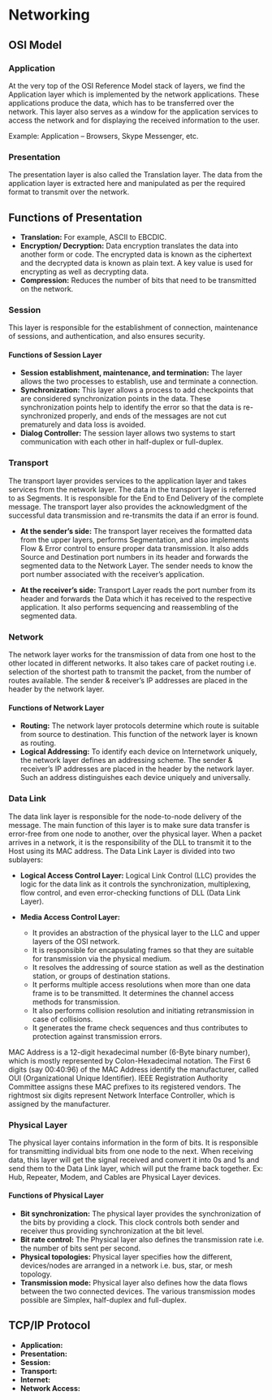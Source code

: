 # Networking

## OSI Model

### **Application**

At the very top of the OSI Reference Model stack of layers, we find the Application layer which is implemented by the network applications. These applications produce the data, which has to be transferred over the network. This layer also serves as a window for the application services to access the network and for displaying the received information to the user. 

Example: Application – Browsers, Skype Messenger, etc. 

### **Presentation**
The presentation layer is also called the Translation layer. The data from the application layer is extracted here and manipulated as per the required format to transmit over the network. 

## Functions of Presentation

* **Translation:** For example, ASCII to EBCDIC.
* **Encryption/ Decryption:** Data encryption translates the data into another form or code. The encrypted data is known as the ciphertext and the decrypted data is known as plain text. A key value is used for encrypting as well as decrypting data.
* **Compression:** Reduces the number of bits that need to be transmitted on the network.

### **Session**

This layer is responsible for the establishment of connection, maintenance of sessions, and authentication, and also ensures security.

#### Functions of Session Layer

* **Session establishment, maintenance, and termination:** The layer allows the two processes to establish, use and terminate a connection.
* **Synchronization:** This layer allows a process to add checkpoints that are considered synchronization points in the data. These synchronization points help to identify the error so that the data is re-synchronized properly, and ends of the messages are not cut prematurely and data loss is avoided.
* **Dialog Controller:** The session layer allows two systems to start communication with each other in half-duplex or full-duplex.

### **Transport**

The transport layer provides services to the application layer and takes services from the network layer. The data in the transport layer is referred to as Segments. It is responsible for the End to End Delivery of the complete message. The transport layer also provides the acknowledgment of the successful data transmission and re-transmits the data if an error is found.

* **At the sender’s side:** The transport layer receives the formatted data from the upper layers, performs Segmentation, and also implements Flow & Error control to ensure proper data transmission. It also adds Source and Destination port numbers in its header and forwards the segmented data to the Network Layer. The sender needs to know the port number associated with the receiver’s application. 


* **At the receiver’s side:** Transport Layer reads the port number from its header and forwards the Data which it has received to the respective application. It also performs sequencing and reassembling of the segmented data. 


### **Network**

The network layer works for the transmission of data from one host to the other located in different networks. It also takes care of packet routing i.e. selection of the shortest path to transmit the packet, from the number of routes available. The sender & receiver’s IP addresses are placed in the header by the network layer. 

#### Functions of Network Layer

* **Routing:** The network layer protocols determine which route is suitable from source to destination. This function of the network layer is known as routing.
* **Logical Addressing:** To identify each device on Internetwork uniquely, the network layer defines an addressing scheme. The sender & receiver’s IP addresses are placed in the header by the network layer. Such an address distinguishes each device uniquely and universally.


### **Data Link**

The data link layer is responsible for the node-to-node delivery of the message. The main function of this layer is to make sure data transfer is error-free from one node to another, over the physical layer. When a packet arrives in a network, it is the responsibility of the DLL to transmit it to the Host using its MAC address. 
The Data Link Layer is divided into two sublayers: 

* **Logical Access Control Layer:** Logical Link Control (LLC) provides the logic for the data link as it controls the synchronization, multiplexing, flow control, and even error-checking functions of DLL (Data Link Layer). 

* **Media Access Control Layer:** 
  * It provides an abstraction of the physical layer to the LLC and upper layers of the OSI network.
  * It is responsible for encapsulating frames so that they are suitable for transmission via the physical medium.
  * It resolves the addressing of source station as well as the destination station, or groups of destination stations.
  * It performs multiple access resolutions when more than one data frame is to be transmitted. It determines the channel access methods for transmission.
  * It also performs collision resolution and initiating retransmission in case of collisions.
  * It generates the frame check sequences and thus contributes to protection against transmission errors.

MAC Address is a 12-digit hexadecimal number (6-Byte binary number), which is mostly represented by Colon-Hexadecimal notation. The First 6 digits (say 00:40:96) of the MAC Address identify the manufacturer, called OUI (Organizational Unique Identifier). IEEE Registration Authority Committee assigns these MAC prefixes to its registered vendors. The rightmost six digits represent Network Interface Controller, which is assigned by the manufacturer. 

### **Physical Layer**  

The physical layer contains information in the form of bits. It is responsible for transmitting individual bits from one node to the next. When receiving data, this layer will get the signal received and convert it into 0s and 1s and send them to the Data Link layer, which will put the frame back together. Ex: Hub, Repeater, Modem, and Cables are Physical Layer devices. 

#### Functions of Physical Layer

* **Bit synchronization:** The physical layer provides the synchronization of the bits by providing a clock. This clock controls both sender and receiver thus providing synchronization at the bit level.
* **Bit rate control:** The Physical layer also defines the transmission rate i.e. the number of bits sent per second.
* **Physical topologies:** Physical layer specifies how the different, devices/nodes are arranged in a network i.e. bus, star, or mesh topology.
* **Transmission mode:** Physical layer also defines how the data flows between the two connected devices. The various transmission modes possible are Simplex, half-duplex and full-duplex.

## TCP/IP Protocol

* **Application:**
* **Presentation:**
* **Session:**
* **Transport:**
* **Internet:**
* **Network Access:**
